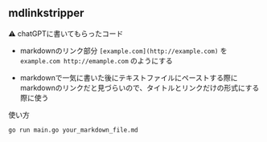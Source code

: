 ## mdlinkstripper
:warning: chatGPTに書いてもらったコード

- markdownのリンク部分 `[example.com](http://example.com)` を `example.com http://emample.com` のようにする

- markdownで一気に書いた後にテキストファイルにペーストする際にmarkdownのリンクだと見づらいので、タイトルとリンクだけの形式にする際に使う

使い方
```
go run main.go your_markdown_file.md
```
